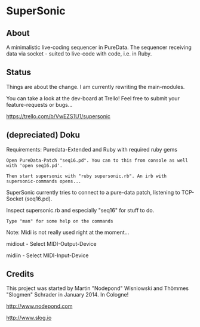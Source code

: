 SuperSonic
==========

About
-----

A minimalistic live-coding sequencer in PureData. The sequencer receiving data via socket - suited to live-code with code, i.e. in Ruby.

Status
------

Things are about the change. I am currently rewriting the main-modules.

You can take a look at the dev-board at Trello! Feel free to submit your feature-requests or bugs...

https://trello.com/b/VwEZS1U1/supersonic


(depreciated) Doku
----

Requirements: Puredata-Extended and Ruby with required ruby gems

```
Open PureData-Patch "seq16.pd". You can to this from console as well with 'open seq16.pd'.

Then start supersonic with "ruby supersonic.rb". An irb with supersonic-commands opens...
```

SuperSonic currently tries to connect to a pure-data patch, listening to TCP-Socket (seq16.pd).

Inspect supersonic.rb and especially "seq16" for stuff to do.

```
Type "man" for some help on the commands
```

Note: Midi is not really used right at the moment...

midiout - Select MIDI-Output-Device

midiin - Select MIDI-Input-Device




Credits
-------

This project was started by Martin "Nodepond" Wisniowski and Thömmes "Slogmen" Schrader in January 2014. In Cologne!

http://www.nodepond.com

http://www.slog.io
